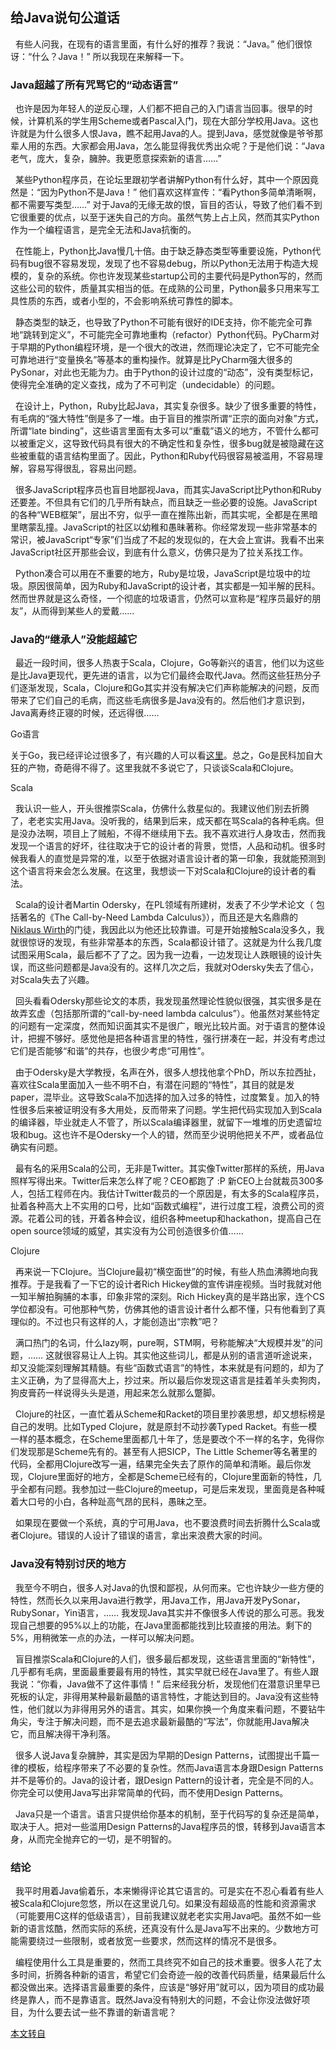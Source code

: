 ## 给Java说句公道话

&nbsp;&nbsp;有些人问我，在现有的语言里面，有什么好的推荐？我说：“Java。” 他们很惊讶：“什么？Java！” 所以我现在来解释一下。

### Java超越了所有咒骂它的“动态语言”

&nbsp;&nbsp;也许是因为年轻人的逆反心理，人们都不把自己的入门语言当回事。很早的时候，计算机系的学生用Scheme或者Pascal入门，现在大部分学校用Java。这也许就是为什么很多人恨Java，瞧不起用Java的人。提到Java，感觉就像是爷爷那辈人用的东西。大家都会用Java，怎么能显得我优秀出众呢？于是他们说：“Java老气，庞大，复杂，臃肿。我更愿意探索新的语言……”  

&nbsp;&nbsp;某些Python程序员，在论坛里跟初学者讲解Python有什么好，其中一个原因竟然是：“因为Python不是Java！” 他们喜欢这样宣传：“看Python多简单清晰啊，都不需要写类型……” 对于Java的无缘无故的恨，盲目的否认，导致了他们看不到它很重要的优点，以至于迷失自己的方向。虽然气势上占上风，然而其实Python作为一个编程语言，是完全无法和Java抗衡的。

&nbsp;&nbsp;在性能上，Python比Java慢几十倍。由于缺乏静态类型等重要设施，Python代码有bug很不容易发现，发现了也不容易debug，所以Python无法用于构造大规模的，复杂的系统。你也许发现某些startup公司的主要代码是Python写的，然而这些公司的软件，质量其实相当的低。在成熟的公司里，Python最多只用来写工具性质的东西，或者小型的，不会影响系统可靠性的脚本。

&nbsp;&nbsp;静态类型的缺乏，也导致了Python不可能有很好的IDE支持，你不能完全可靠地“跳转到定义”，不可能完全可靠地重构（refactor）Python代码。PyCharm对于早期的Python编程环境，是一个很大的改进，然而理论决定了，它不可能完全可靠地进行“变量换名”等基本的重构操作。就算是比PyCharm强大很多的PySonar，对此也无能为力。由于Python的设计过度的“动态”，没有类型标记，使得完全准确的定义查找，成为了不可判定（undecidable）的问题。

&nbsp;&nbsp;在设计上，Python，Ruby比起Java，其实复杂很多。缺少了很多重要的特性，有毛病的“强大特性”倒是多了一堆。由于盲目的推崇所谓“正宗的面向对象”方式，所谓“late binding”，这些语言里面有太多可以“重载”语义的地方，不管什么都可以被重定义，这导致代码具有很大的不确定性和复杂性，很多bug就是被隐藏在这些被重载的语言结构里面了。因此，Python和Ruby代码很容易被滥用，不容易理解，容易写得很乱，容易出问题。

&nbsp;&nbsp;很多JavaScript程序员也盲目地鄙视Java，而其实JavaScript比Python和Ruby还要差。不但具有它们的几乎所有缺点，而且缺乏一些必要的设施。JavaScript的各种“WEB框架”，层出不穷，似乎一直在推陈出新，而其实呢，全都是在黑暗里瞎蒙乱撞。JavaScript的社区以幼稚和愚昧著称。你经常发现一些非常基本的常识，被JavaScript“专家”们当成了不起的发现似的，在大会上宣讲。我看不出来JavaScript社区开那些会议，到底有什么意义，仿佛只是为了拉关系找工作。

&nbsp;&nbsp;Python凑合可以用在不重要的地方，Ruby是垃圾，JavaScript是垃圾中的垃圾。原因很简单，因为Ruby和JavaScript的设计者，其实都是一知半解的民科。然而世界就是这么奇怪，一个彻底的垃圾语言，仍然可以宣称是“程序员最好的朋友”，从而得到某些人的爱戴……

### Java的“继承人”没能超越它

&nbsp;&nbsp;最近一段时间，很多人热衷于Scala，Clojure，Go等新兴的语言，他们以为这些是比Java更现代，更先进的语言，以为它们最终会取代Java。然而这些狂热分子们逐渐发现，Scala，Clojure和Go其实并没有解决它们声称能解决的问题，反而带来了它们自己的毛病，而这些毛病很多是Java没有的。然后他们才意识到，Java离寿终正寝的时候，还远得很……  

Go语言  

关于Go，我已经评论过很多了，有兴趣的人可以看<a href="http://www.yinwang.org/blog-cn/2014/04/18/golang" target="_blank">这里</a>。总之，Go是民科加自大狂的产物，奇葩得不得了。这里我就不多说它了，只谈谈Scala和Clojure。

Scala

&nbsp;&nbsp;我认识一些人，开头很推崇Scala，仿佛什么救星似的。我建议他们别去折腾了，老老实实用Java。没听我的，结果到后来，成天都在骂Scala的各种毛病。但是没办法啊，项目上了贼船，不得不继续用下去。我不喜欢进行人身攻击，然而我发现一个语言的好坏，往往取决于它的设计者的背景，觉悟，人品和动机。很多时候我看人的直觉是异常的准，以至于依据对语言设计者的第一印象，我就能预测到这个语言将来会怎么发展。在这里，我想谈一下对Scala和Clojure的设计者的看法。  

&nbsp;&nbsp;Scala的设计者Martin Odersky，在PL领域有所建树，发表了不少学术论文（ 包括著名的《The Call-by-Need Lambda Calculus》），而且还是大名鼎鼎的<a href="https://en.wikipedia.org/wiki/Niklaus_Wirth" target="_blank">Niklaus Wirth</a>的门徒，我因此以为他还比较靠谱。可是开始接触Scala没多久，我就很惊讶的发现，有些非常基本的东西，Scala都设计错了。这就是为什么我几度试图采用Scala，最后都不了了之。因为我一边看，一边发现让人跌眼镜的设计失误，而这些问题都是Java没有的。这样几次之后，我就对Odersky失去了信心，对Scala失去了兴趣。  

&nbsp;&nbsp;回头看看Odersky那些论文的本质，我发现虽然理论性貌似很强，其实很多是在故弄玄虚（包括那所谓的“call-by-need lambda calculus”）。他虽然对某些特定的问题有一定深度，然而知识面其实不是很广，眼光比较片面。对于语言的整体设计，把握不够好。感觉他是把各种语言里的特性，强行拼凑在一起，并没有考虑过它们是否能够“和谐”的共存，也很少考虑“可用性”。  

&nbsp;&nbsp;由于Odersky是大学教授，名声在外，很多人想找他拿个PhD，所以东拉西扯，喜欢往Scala里面加入一些不明不白，有潜在问题的“特性”，其目的就是发paper，混毕业。这导致Scala不加选择的加入过多的特性，过度繁复。加入的特性很多后来被证明没有多大用处，反而带来了问题。学生把代码实现加入到Scala的编译器，毕业就走人不管了，所以Scala编译器里，就留下一堆堆的历史遗留垃圾和bug。这也许不是Odersky一个人的错，然而至少说明他把关不严，或者品位确实有问题。  

&nbsp;&nbsp;最有名的采用Scala的公司，无非是Twitter。其实像Twitter那样的系统，用Java照样写得出来。Twitter后来怎么样了呢？CEO都跑了 :P 新CEO上台就裁员300多人，包括工程师在内。我估计Twitter裁员的一个原因是，有太多的Scala程序员，扯着各种高大上不实用的口号，比如“函数式编程”，进行过度工程，浪费公司的资源。花着公司的钱，开着各种会议，组织各种meetup和hackathon，提高自己在open source领域的威望，其实没有为公司创造很多价值……  

Clojure  

&nbsp;&nbsp;再来说一下Clojure。当Clojure最初“横空面世”的时候，有些人热血沸腾地向我推荐。于是我看了一下它的设计者Rich Hickey做的宣传讲座视频。当时我就对他一知半解拍胸脯的本事，印象非常的深刻。Rich Hickey真的是半路出家，连个CS学位都没有。可他那种气势，仿佛其他的语言设计者什么都不懂，只有他看到了真理似的。不过也只有这样的人，才能创造出“宗教”吧？  

&nbsp;&nbsp;满口热门的名词，什么lazy啊，pure啊，STM啊，号称能解决“大规模并发”的问题，…… 这就很容易让人上钩。其实他这些词儿，都是从别的语言道听途说来，却又没能深刻理解其精髓。有些“函数式语言”的特性，本来就是有问题的，却为了主义正确，为了显得高大上，抄过来。所以最后你发现这语言是挂着羊头卖狗肉，狗皮膏药一样说得头头是道，用起来怎么就那么蹩脚。

&nbsp;&nbsp;Clojure的社区，一直忙着从Scheme和Racket的项目里抄袭思想，却又想标榜是自己的发明。比如Typed Clojure，就是原封不动抄袭Typed Racket。有些一模一样的基本概念，在Scheme里面都几十年了，恁是要改个不一样的名字，免得你们发现那是Scheme先有的。甚至有人把SICP，The Little Schemer等名著里的代码，全都用Clojure改写一遍，结果完全失去了原作的简单和清晰。最后你发现，Clojure里面好的地方，全都是Scheme已经有的，Clojure里面新的特性，几乎全都有问题。我参加过一些Clojure的meetup，可是后来发现，里面竟是各种喊着大口号的小白，各种趾高气昂的民科，愚昧之至。  

&nbsp;&nbsp;如果现在要做一个系统，真的宁可用Java，也不要浪费时间去折腾什么Scala或者Clojure。错误的人设计了错误的语言，拿出来浪费大家的时间。

### Java没有特别讨厌的地方

&nbsp;&nbsp;我至今不明白，很多人对Java的仇恨和鄙视，从何而来。它也许缺少一些方便的特性，然而长久以来用Java进行教学，用Java工作，用Java开发PySonar，RubySonar，Yin语言，…… 我发现Java其实并不像很多人传说的那么可恶。我发现自己想要的95%以上的功能，在Java里面都能找到比较直接的用法。剩下的5%，用稍微笨一点的办法，一样可以解决问题。

&nbsp;&nbsp;盲目推崇Scala和Clojure的人们，很多最后都发现，这些语言里面的“新特性”，几乎都有毛病，里面最重要最有用的特性，其实早就已经在Java里了。有些人跟我说：“你看，Java做不了这件事情！” 后来经我分析，发现他们在潜意识里早已死板的认定，非得用某种最新最酷的语言特性，才能达到目的。Java没有这些特性，他们就以为非得用另外的语言。其实，如果你换一个角度来看问题，不要钻牛角尖，专注于解决问题，而不是去追求最新最酷的“写法”，你就能用Java解决它，而且解决得干净利落。

&nbsp;&nbsp;很多人说Java复杂臃肿，其实是因为早期的Design Patterns，试图提出千篇一律的模板，给程序带来了不必要的复杂性。然而Java语言本身跟Design Patterns并不是等价的。Java的设计者，跟Design Pattern的设计者，完全是不同的人。你完全可以使用Java写出非常简单的代码，而不使用Design Patterns。

&nbsp;&nbsp;Java只是一个语言。语言只提供给你基本的机制，至于代码写的复杂还是简单，取决于人。把对一些滥用Design Patterns的Java程序员的恨，转移到Java语言本身，从而完全抛弃它的一切，是不明智的。  

### 结论

&nbsp;&nbsp;我平时用着Java偷着乐，本来懒得评论其它语言的。可是实在不忍心看着有些人被Scala和Clojure忽悠，所以在这里说几句。如果没有超级高的性能和资源需求（可能要用C这样的低级语言），目前我建议就老老实实用Java吧。虽然不如一些新的语言炫酷，然而实际的系统，还真没有什么是Java写不出来的。少数地方可能需要绕过一些限制，或者放宽一些要求，然而这样的情况不是很多。

&nbsp;&nbsp;编程使用什么工具是重要的，然而工具终究不如自己的技术重要。很多人花了太多时间，折腾各种新的语言，希望它们会奇迹一般的改善代码质量，结果最后什么都没做出来。选择语言最重要的条件，应该是“够好用”就可以，因为项目的成功最终是靠人，而不是靠语言。既然Java没有特别大的问题，不会让你没法做好项目，为什么要去试一些不靠谱的新语言呢？

<a href="http://www.yinwang.org/blog-cn/2016/01/18/java" target="_blank">本文转自</a>